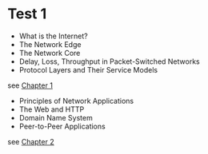 # Test 1
- What is the Internet?
- The Network Edge 
- The Network Core
- Delay, Loss, Throughput in Packet-Switched Networks
- Protocol Layers and Their Service Models

see [Chapter 1](https://github.com/wtxd1234/Computer-Networks/blob/main/Chapter%201.md)

- Principles of Network Applications
- The Web and HTTP 
- Domain Name System
- Peer-to-Peer Applications

see [Chapter 2](https://github.com/wtxd1234/Computer-Networks/blob/main/Chapter%202.md)
